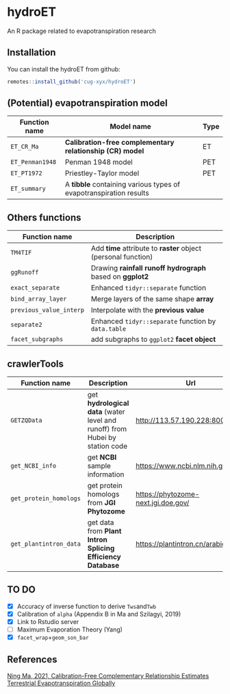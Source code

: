 # hydroET

An R package related to evapotranspiration research

## Installation

You can install the hydroET from github:

```R
remotes::install_github('cug-xyx/hydroET')
```

## (Potential) evapotranspiration model

| Function name   | Model name                                                   | Type |
| --------------- | ------------------------------------------------------------ | ---- |
| `ET_CR_Ma`      | **Calibration-free complementary relationship (CR) model**   | ET   |
| `ET_Penman1948` | Penman 1948 model                                            | PET  |
| `ET_PT1972`     | Priestley-Taylor model                                       | PET  |
| `ET_summary`    | A **tibble** containing various types of evapotranspiration results |      |

## Others functions

| Function name           | Description                                                  |
| ----------------------- | ------------------------------------------------------------ |
| `TM4TIF`                | Add **time** attribute to **raster** object (personal function) |
| `ggRunoff`              | Drawing **rainfall runoff hydrograph** based on **ggplot2**  |
| `exact_separate`        | Enhanced `tidyr::separate` function                          |
| `bind_array_layer`      | Merge layers of the same shape **array**                     |
| `previous_value_interp` | Interpolate with the **previous value**                      |
| `separate2`             | Enhanced `tidyr::separate` function by `data.table`          |
| `facet_subgraphs`       | add subgraphs to `ggplot2` **facet object**                  |

## crawlerTools

| Function name          | Description                                                  | Url                                 |
| ---------------------- | ------------------------------------------------------------ | ----------------------------------- |
| `GETZQData`            | get **hydrological data** (water level and runoff) from Hubei by station code | http://113.57.190.228:8001/         |
| `get_NCBI_info`        | get **NCBI** sample information                              | https://www.ncbi.nlm.nih.gov/       |
| `get_protein_homologs` | get protein homologs from **JGI Phytozome**                  | https://phytozome-next.jgi.doe.gov/ |
| `get_plantintron_data` | get data from **Plant Intron Splicing Efficiency Database**  | https://plantintron.cn/arabidopsis/ |

## TO DO

- [x] Accuracy of inverse function to derive `Tws`and`Twb`
- [x] Calibration of `alpha` (Appendix B in Ma and Szilagyi, 2019)
- [x] Link to Rstudio server
- [ ] Maximum Evaporation Theory (Yang)
- [x] `facet_wrap`+`geom_son_bar`

## References

[Ning Ma, 2021, Calibration-Free Complementary Relationship Estimates Terrestrial Evapotranspiration Globally](https://agupubs.onlinelibrary.wiley.com/doi/full/10.1029/2021WR029691)
